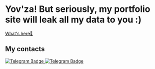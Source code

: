 # Yov'za! But seriously, my portfolio site will leak all my data to you :)
[What's here🤔](https://nikkeyl.github.io/nikkeyl)

## My contacts
<a href="https://t.me/nikkeyl" target="_blank">
  <img src="https://img.shields.io/badge/Telegram-blue?style=for-the-badge&logo=Telegram&logoColor=white" alt="Telegram Badge"/>
</a>
<a href="https://nikkeyl.github.io/nikkeyl">
  <img src="https://img.shields.io/badge/Telegram-blue?style=for-the-badge&logo=Telegram&logoColor=white" alt="Telegram Badge"/>
</a>
